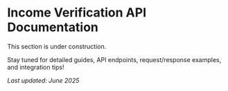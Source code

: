 # Income Verification API Documentation

This section is under construction. 

Stay tuned for detailed guides, API endpoints, request/response examples, and integration tips!

*Last updated: June 2025*
